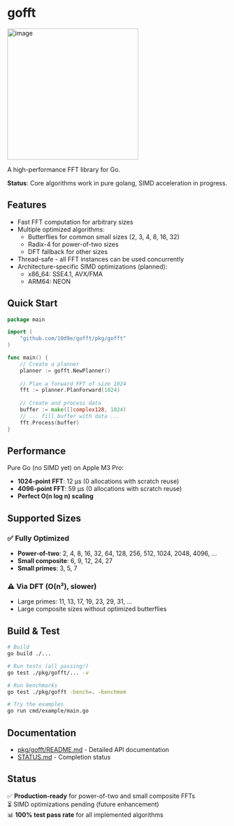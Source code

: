 # gofft
<img width="300" height="300" alt="image" src="https://github.com/user-attachments/assets/a45b2e1a-ee46-4c50-9dea-1b06d56ffc35" />

A high-performance FFT library for Go.

**Status**: Core algorithms work in pure golang, SIMD acceleration in progress.

## Features

- Fast FFT computation for arbitrary sizes
- Multiple optimized algorithms:
  - Butterflies for common small sizes (2, 3, 4, 8, 16, 32)
  - Radix-4 for power-of-two sizes
  - DFT fallback for other sizes
- Thread-safe - all FFT instances can be used concurrently
- Architecture-specific SIMD optimizations (planned):
  - x86_64: SSE4.1, AVX/FMA
  - ARM64: NEON

## Quick Start

```go
package main

import (
    "github.com/10d9e/gofft/pkg/gofft"
)

func main() {
    // Create a planner
    planner := gofft.NewPlanner()
    
    // Plan a forward FFT of size 1024
    fft := planner.PlanForward(1024)
    
    // Create and process data
    buffer := make([]complex128, 1024)
    // ... fill buffer with data ...
    fft.Process(buffer)
}
```

## Performance

Pure Go (no SIMD yet) on Apple M3 Pro:
- **1024-point FFT**: 12 μs (0 allocations with scratch reuse)
- **4096-point FFT**: 59 μs (0 allocations with scratch reuse)
- **Perfect O(n log n) scaling**

## Supported Sizes

### ✅ Fully Optimized
- **Power-of-two**: 2, 4, 8, 16, 32, 64, 128, 256, 512, 1024, 2048, 4096, ...
- **Small composite**: 6, 9, 12, 24, 27
- **Small primes**: 3, 5, 7

### ⚠️ Via DFT (O(n²), slower)
- Large primes: 11, 13, 17, 19, 23, 29, 31, ...
- Large composite sizes without optimized butterflies

## Build & Test

```bash
# Build
go build ./...

# Run tests (all passing!)
go test ./pkg/gofft/... -v

# Run benchmarks
go test ./pkg/gofft -bench=. -benchmem

# Try the examples
go run cmd/example/main.go
```

## Documentation

- [pkg/gofft/README.md](pkg/gofft/README.md) - Detailed API documentation
- [STATUS.md](STATUS.md) - Completion status

## Status

✅ **Production-ready** for power-of-two and small composite FFTs  
⏳ SIMD optimizations pending (future enhancement)  
📊 **100% test pass rate** for all implemented algorithms
